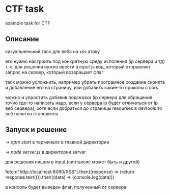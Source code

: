 # CTF task
 example task for CTF

<h2>Описание</h2>

казуальненький таск для веба на xss атаку

его нужно настроить под конкретную среду исполения (ip сервера и тд) т. к. для решения
нужно ввести в input js код, который отправляет запрос на сервер, который возвращает флаг

таск можно усложнить, например убрать програмное создание скрипта и добавление его на страницу, или добавить какие-то приколы с cors

можно и упростить добавив подсказки (ip сервера для обращения точно где-то написать надо, если у сервера ip будет отличаться от ip веб сервера), хотя если добраться до страницы resourses в devtools то всё понятно становится


<h2>Запуск и решение</h2>

-> *npm start* в терминале в главной директории 

-> *node server.js* в директории server

для решения пишем в input (синтаксис может быть и другой)

fetch("http://localhost:8080/XSS").then((response) => {return response.text()}).then((data) => {console.log(data)})

в консоль будет выведен флаг, полученный от сервера 


